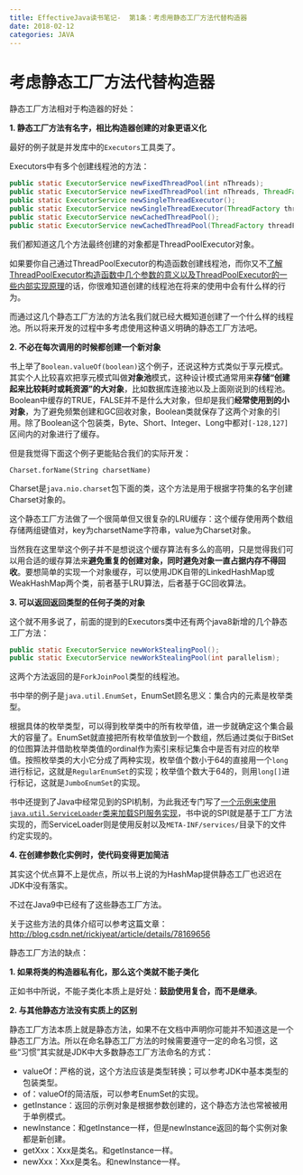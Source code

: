 ```yaml
---
title: EffectiveJava读书笔记-  第1条：考虑用静态工厂方法代替构造器
date: 2018-02-12
categories: JAVA
---
```


# 考虑静态工厂方法代替构造器

静态工厂方法相对于构造器的好处：



**1. 静态工厂方法有名字，相比构造器创建的对象更语义化**

最好的例子就是并发库中的`Executors`工具类了。

Executors中有多个创建线程池的方法：

```java
public static ExecutorService newFixedThreadPool(int nThreads);
public static ExecutorService newFixedThreadPool(int nThreads, ThreadFactory threadFactory);
public static ExecutorService newSingleThreadExecutor();
public static ExecutorService newSingleThreadExecutor(ThreadFactory threadFactory);
public static ExecutorService newCachedThreadPool();
public static ExecutorService newCachedThreadPool(ThreadFactory threadFactory);
```

我们都知道这几个方法最终创建的对象都是ThreadPoolExecutor对象。

如果要你自己通过ThreadPoolExecutor的构造函数创建线程池，而你又不[了解ThreadPoolExecutor构造函数中几个参数的意义以及ThreadPoolExecutor的一些内部实现原理](http://blog.csdn.net/holmofy/article/details/77411854)的话，你很难知道创建的线程池在将来的使用中会有什么样的行为。

而通过这几个静态工厂方法的方法名我们就已经大概知道创建了一个什么样的线程池。所以将来开发的过程中多考虑使用这种语义明确的静态工厂方法吧。

**2. 不必在每次调用的时候都创建一个新对象**

书上举了`Boolean.valueOf(boolean)`这个例子，还说这种方式类似于享元模式。其实个人比较喜欢把享元模式叫做**对象池**模式，这种设计模式通常用来**存储“创建起来比较耗时或耗资源”的大对象**，比如数据库连接池以及上面刚说到的线程池。Boolean中缓存的TRUE，FALSE并不是什么大对象，但却是我们**经常使用到的小对象**，为了避免频繁创建和GC回收对象，Boolean类就保存了这两个对象的引用。除了Boolean这个包装类，Byte、Short、Integer、Long中都对`[-128,127]`区间内的对象进行了缓存。

但是我觉得下面这个例子更能贴合我们的实际开发：

`Charset.forName(String charsetName)`

Charset是`java.nio.charset`包下面的类，这个方法是用于根据字符集的名字创建Charset对象的。

这个静态工厂方法做了一个很简单但又很复杂的LRU缓存：这个缓存使用两个数组存储两组键值对，key为charsetName字符串，value为Charset对象。

当然我在这里举这个例子并不是想说这个缓存算法有多么的高明，只是觉得我们可以用合适的缓存算法来**避免重复的创建对象，同时避免对象一直占据内存不得回收**。要想简单的实现一个对象缓存，可以使用JDK自带的LinkedHashMap或WeakHashMap两个类，前者基于LRU算法，后者基于GC回收算法。

**3. 可以返回返回类型的任何子类的对象**

这个就不用多说了，前面的提到的Executors类中还有两个java8新增的几个静态工厂方法：

```java
public static ExecutorService newWorkStealingPool();
public static ExecutorService newWorkStealingPool(int parallelism);
```

这两个方法返回的是`ForkJoinPool`类型的线程池。

书中举的例子是`java.util.EnumSet`，EnumSet顾名思义：集合内的元素是枚举类型。

根据具体的枚举类型，可以得到枚举类中的所有枚举值，进一步就确定这个集合最大的容量了。EnumSet就直接把所有枚举值放到一个数组，然后通过类似于BitSet的位图算法并借助枚举类值的ordinal作为索引来标记集合中是否有对应的枚举值。按照枚举类的大小它分成了两种实现，枚举值个数小于64的直接用一个`long`进行标记，这就是`RegularEnumSet`的实现；枚举值个数大于64的，则用`long[]`进行标记，这就是`JumboEnumSet`的实现。

书中还提到了Java中经常见到的SPI机制，为此我还专门写了[一个示例来使用`java.util.ServiceLoader`类来加载SPI服务实现](http://blog.csdn.net/holmofy/article/details/79318219)，书中说的SPI就是基于工厂方法实现的，而ServiceLoader则是使用反射以及`META-INF/services/`目录下的文件约定实现的。

**4. 在创建参数化实例时，使代码变得更加简洁**

其实这个优点算不上是优点，所以书上说的为HashMap提供静态工厂也迟迟在JDK中没有落实。

不过在Java9中已经有了这些静态工厂方法。

关于这些方法的具体介绍可以参考这篇文章：http://blog.csdn.net/rickiyeat/article/details/78169656



静态工厂方法的缺点：

**1. 如果将类的构造器私有化，那么这个类就不能子类化**

正如书中所说，不能子类化本质上是好处：**鼓励使用复合，而不是继承**。

**2. 与其他静态方法没有实质上的区别**

静态工厂方法本质上就是静态方法，如果不在文档中声明你可能并不知道这是一个静态工厂方法。所以在命名静态工厂方法的时候需要遵守一定的命名习惯，这些“习惯”其实就是JDK中大多数静态工厂方法命名的方式：

* valueOf：严格的说，这个方法应该是类型转换；可以参考JDK中基本类型的包装类型。
* of：valueOf的简洁版，可以参考EnumSet的实现。
* getInstance：返回的示例对象是根据参数创建的，这个静态方法也常被被用于单例模式。
* newInstance：和getInstance一样，但是newInstance返回的每个实例对象都是新创建。
* getXxx：Xxx是类名。和getInstance一样。
* newXxx：Xxx是类名。和newInstance一样。

